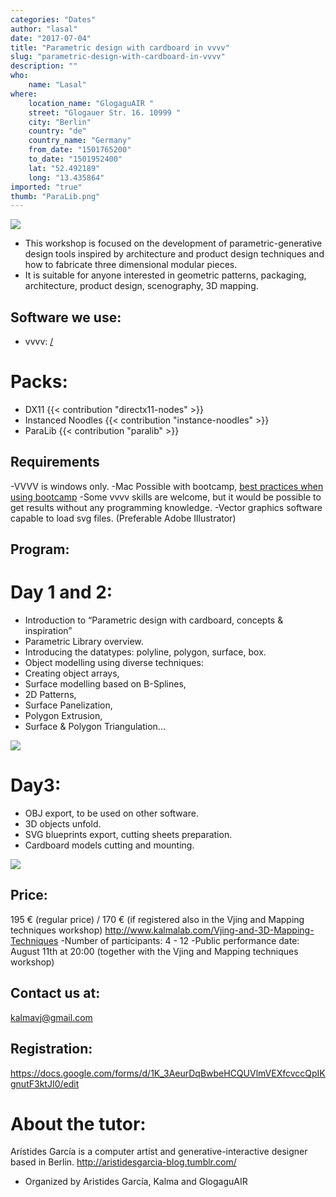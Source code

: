 ```yaml
---
categories: "Dates"
author: "lasal"
date: "2017-07-04"
title: "Parametric design with cardboard in vvvv"
slug: "parametric-design-with-cardboard-in-vvvv"
description: ""
who: 
    name: "Lasal"
where: 
    location_name: "GlogaguAIR "
    street: "Glogauer Str. 16. 10999 "
    city: "Berlin"
    country: "de"
    country_name: "Germany"
    from_date: "1501765200"
    to_date: "1501952400"
    lat: "52.492189"
    long: "13.435864"
imported: "true"
thumb: "ParaLib.png"
---
```



![](ParaLib.png) 

- This workshop is focused on the development of parametric-generative design tools inspired by architecture and product design techniques and how to fabricate three dimensional modular pieces.
- It is suitable for anyone interested in geometric patterns, packaging, architecture, product design, scenography, 3D mapping.

##  Software we use:
- vvvv: [/](https://vvvv.org/404)
#  Packs:
- DX11 {{< contribution "directx11-nodes" >}}
- Instanced Noodles {{< contribution "instance-noodles" >}}  
- ParaLib {{< contribution "paralib" >}}

##  Requirements
-VVVV is windows only.
-Mac Possible with bootcamp,
[best practices when using bootcamp](https://betadocs.vvvv.org/devvvveloping/userpages/best-practices-with-bootcamp.html)
-Some vvvv skills are welcome, but it would be possible to get results without any programming knowledge.
-Vector graphics software capable to load svg files. (Preferable Adobe Illustrator)

##  Program:
#  Day 1 and 2:
- Introduction to “Parametric design with cardboard, concepts & inspiration”
- Parametric Library overview. 
- Introducing the datatypes: polyline, polygon, surface, box.
- Object modelling using diverse techniques:
- Creating object arrays,
- Surface modelling based on B-Splines,
- 2D Patterns,
- Surface Panelization, 
- Polygon Extrusion, 
- Surface & Polygon Triangulation...

![](vvvv%202017-06-21%2016-03-07-94.png) 

#  Day3:
- OBJ export, to be used on other software.
- 3D objects unfold.
- SVG blueprints export, cutting sheets preparation.
- Cardboard models cutting and mounting.

![](Sectorizer.png) 

##  Price: 
195 € (regular price) / 170 € (if registered also in the Vjing and Mapping techniques workshop)
http://www.kalmalab.com/Vjing-and-3D-Mapping-Techniques
-Number of participants: 4 - 12
-Public performance date: August 11th at 20:00 (together with the Vjing and Mapping techniques workshop)

##  Contact us at: 
kalmavj@gmail.com

##  Registration: 
https://docs.google.com/forms/d/1K_3AeurDqBwbeHCQUVlmVEXfcvccQpIKgnutF3ktJI0/edit

#  About the tutor:
Arístides García is a computer artist and generative-interactive designer based in Berlin.
http://aristidesgarcia-blog.tumblr.com/
- Organized by Aristides García, Kalma and GlogaguAIR
